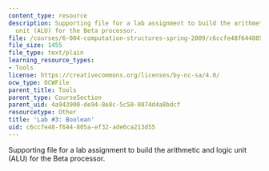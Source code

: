 ```yaml
---
content_type: resource
description: Supporting file for a lab assignment to build the arithmetic and logic
  unit (ALU) for the Beta processor.
file: /courses/6-004-computation-structures-spring-2009/c6ccfe48f644805aef32ade6ca213d55_lab3boolean.jsim
file_size: 1455
file_type: text/plain
learning_resource_types:
- Tools
license: https://creativecommons.org/licenses/by-nc-sa/4.0/
ocw_type: OCWFile
parent_title: Tools
parent_type: CourseSection
parent_uid: 4a943900-de94-8e8c-5c50-0874d4a8bdcf
resourcetype: Other
title: 'Lab #3: Boolean'
uid: c6ccfe48-f644-805a-ef32-ade6ca213d55
---
```

Supporting file for a lab assignment to build the arithmetic and logic unit (ALU) for the Beta processor.
